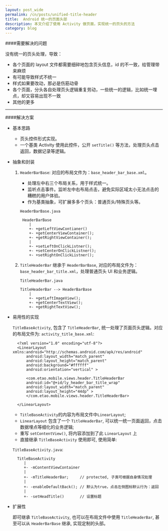```yaml
---
layout: post_wide
permalink: /cn/posts/unified-title-header
title:  Android 统一的页面头部
description: 本文介绍了使用 Activity 做页面，实现统一的页头的方法
category: blog
---
```


####需要解决的问题

没有统一的页头处理，导致：

* 各个页面的 layout 文件都需要细碎地包含页头信息，id 的不一致，给管理带来麻烦
* 有可能导致样式不统一
* 样式如果要改动，那必是伤筋动骨
* 各个页面，分头各自处理页头逻辑重复劳动，一些统一的逻辑，比如统一埋点，却又容易出现不一致
* 其他的更多

---

####解决方案

* 基本思路

    *   页头控件形式实现。
    *   一个基类 Activity 使用此控件，公开 `setTitle()` 等方法，处理页头点击返回，数据记录等逻辑。

* 抽象和封装
    1. `HeaderBarBase`: 对应的布局文件为：`base_header_bar_base.xml`。 
        * 处理左中右三个布局关系，用于样式统一。
        * 监听点击事件。监听左中右布局点击，避免实际区域太小无法点击的糟糕的用户体验。
        * 作为基类抽象，可扩展多多个页头：普通页头/特殊页头等。

        `HeaderBarBase.java`

            HeaderBarBase
               |
               +- +getLeftViewContianer()
               +- +getCenterViewContainer();
               +- +getRightViewContainer();
               |
               +- +setLeftOnClickListner();
               +- +setCenterOnClickListner();
               +- +setRightOnClickListner();
    2. `TitleHeaderBar` 继承于 `HeaderBarBase`, 对应的布局文件为：`base_header_bar_title.xml`，处理普通页头 UI 和业务逻辑。

       `TitleHeaderBar.java`

           TitleHeaderBar --> HeaderBarBase
               |
               +- +getLeftImageView();
               +- +getCenterTextView();
               +- +getRightTextView();
* 易用性的实现

    `TitleBaseActivity`, 包含了 `TitleHeaderBar`,  统一处理了页面页头逻辑。对应的布局文件为: `activity_title_base.xml`:

        <?xml version="1.0" encoding="utf-8"?>
        <LinearLayout xmlns:android="http://schemas.android.com/apk/res/android"
            android:layout_width="match_parent"
            android:layout_height="match_parent"
            android:background="#ffffff"
            android:orientation="vertical" >

            <com.etao.mobile.views.header.TitleHeaderBar
            android:id="@+id/ly_header_bar_title_wrap"
            android:layout_width="match_parent"
            android:layout_height="44dp" >
            </com.etao.mobile.views.header.TitleHeaderBar>

        </LinearLayout>
    * `TitleBaseActivity`的内容为布局文件中`LinearLayout`;
    * `LinearLayout` 包含了一个 `TitleHeaderBar`, 可以统一统一页面返回，点击数据埋点等细化的业务逻辑;
    * 重写 `setContentView()`, 将内容添加到了此 `LinearLayout` 上
    * 直接继承 `TitleBaseActivity` 使用即可, 使用简单:

    `TitleBaseActivity.java`:

        TitleBaseActivity
           |
           +- -mContentViewContainer
           |
           +- -mTitleHeaderBar;     // protected, 子类可根据自身情况处理
           |
           +- -enableDefaultBack(); // 默认为true，点击左侧图标默认行为：返回
           |
           +- -setHeadTitle()       // 设置标题


* 扩展性

    即可继承 `TitleBaseActivity`, 也可以在布局文件中使用 `TitleHeaderBar`, 甚至可以从 `HeaderBarBase` 继承, 实现定制的头部。
